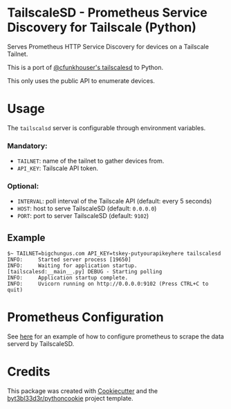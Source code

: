 # TailscaleSD - Prometheus Service Discovery for Tailscale (Python)

Serves Prometheus HTTP Service Discovery for devices on a Tailscale Tailnet.

This is a port of [@cfunkhouser's tailscalesd](https://github.com/cfunkhouser/tailscalesd) to Python.

This only uses the public API to enumerate devices.

# Usage

The `tailscalsd` server is configurable through environment variables.

### Mandatory:
- `TAILNET`: name of the tailnet to gather devices from. 
- `API_KEY`: Tailscale API token.

### Optional:
- `INTERVAL`: poll interval of the Tailscale API (default: every 5 seconds)
- `HOST`: host to serve TailscaleSD (default: `0.0.0.0`)
- `PORT`: port to server TailscaleSD (default: `9102`)

## Example

```
$~ TAILNET=bigchungus.com API_KEY=tskey-putyourapikeyhere tailscalesd
INFO:     Started server process [19650]
INFO:     Waiting for application startup.
[tailscalesd:__main__.py] DEBUG - Starting polling
INFO:     Application startup complete.
INFO:     Uvicorn running on http://0.0.0.0:9102 (Press CTRL+C to quit)
```

# Prometheus Configuration

See [here](https://github.com/cfunkhouser/tailscalesd#prometheus-configuration) for an example of how to configure prometheus to scrape the data serverd by TailscaleSD.

# Credits

This package was created with [Cookiecutter](https://github.com/cookiecutter/cookiecutter) and the [byt3bl33d3r/pythoncookie](https://github.com/byt3bl33d3r/pythoncookie) project template.